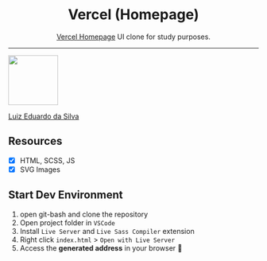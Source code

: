 <h1 align="center">
 Vercel (Homepage)
</h1>

           
<p align="center"><a href="https://vercel.com">Vercel Homepage</a> UI clone for study purposes.</p>

<hr>

[<img src="https://avatars.githubusercontent.com/u/71404614?s=400&u=ead15af3b57746b10975dcac0cbda0e8c5bcb924&v=4" width="100px;"/>](https://github.com/onlyLuiz)

[Luiz Eduardo da Silva](https://github.com/onlyLuiz)

## Resources

- [x] HTML, SCSS, JS
- [x] SVG Images

## Start Dev Environment
1. open git-bash and clone the repository
2.  Open project folder in `VSCode`
3.  Install `Live Server` and `Live Sass Compiler` extension
4.  Right click `index.html` > `Open with Live Server`
5.  Access the **generated address** in your browser 🚀
